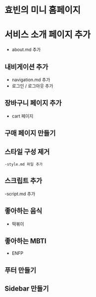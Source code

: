 # 효빈의 미니 홈페이지

# 서비스 소개 페이지 추가

- about.md 추가

## 내비게이션 추가

- navigation.md 추가
- 로그인 / 로그아웃 추가

## 장바구니 페이지 추가

- cart 페이지

## 구매 페이지 만들기

## 스타일 구성 제거

    -style.md 파일 추가

## 스크립트 추가

-script.md 추가

## 좋아하는 음식

- 떡볶이

## 좋아하는 MBTI

- ENFP

## 푸터 만들기

## Sidebar 만들기
